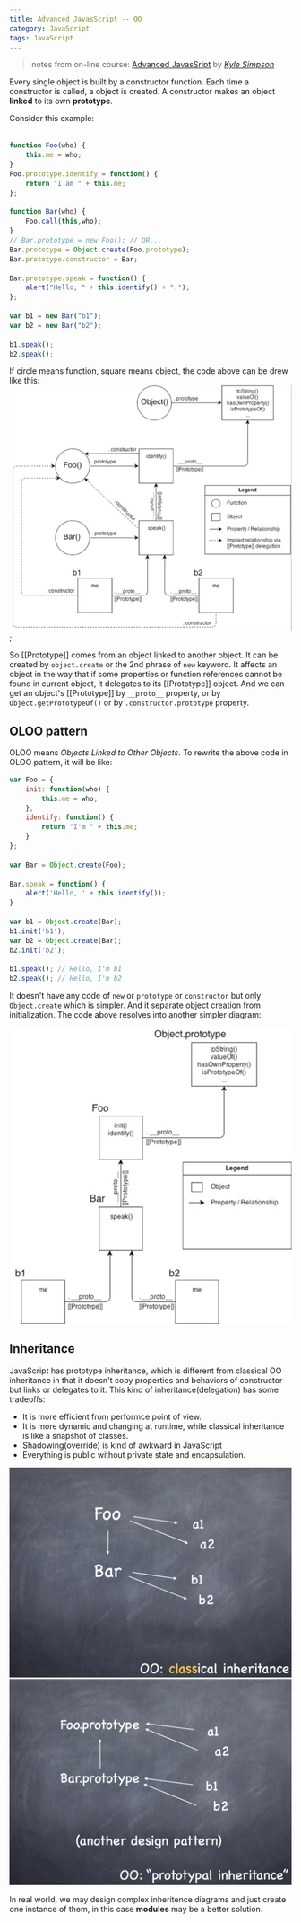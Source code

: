 ```yaml
---
title: Advanced JavasScript -- OO
category: JavaScript
tags: JavaScript
---
```


> notes from on-line course: [Advanced JavasSript](https://app.pluralsight.com/library/courses/advanced-javascript/table-of-contents) by [*Kyle Simpson*](http://blog.getify.com/)

Every single object is built by a constructor function. Each time a constructor is called, a object is created. A constructor makes an object **linked** to its own **prototype**.

Consider this example:

```javascript

function Foo(who) {
    this.me = who;
}
Foo.prototype.identify = function() {
    return "I am " + this.me;
};

function Bar(who) {
    Foo.call(this,who);
}
// Bar.prototype = new Foo(); // OR...
Bar.prototype = Object.create(Foo.prototype);
Bar.prototype.constructor = Bar;

Bar.prototype.speak = function() {
    alert("Hello, " + this.identify() + ".");
};

var b1 = new Bar("b1");
var b2 = new Bar("b2");

b1.speak();
b2.speak();
```

If circle means function, square means object, the code above can be drew like this:
![code in picture](/images/code-in-picture.png);

So [[Prototype]] comes from an object linked to another object. It can be created by `object.create` or the 2nd phrase of `new` keyword. It affects an object in the way that if some properties or function references cannot be found in current object, it delegates to its [[Prototype]] object. And we can get an object's [[Prototype]] by `__proto__` property, or by `Object.getPrototypeOf()` or by `.constructor.prototype` property.


## OLOO pattern

OLOO means *Objects Linked to Other Objects*. To rewrite the above code in OLOO pattern, it will be like:

```javascript
var Foo = {
    init: function(who) {
        this.me = who;
    },
    identify: function() {
        return "I'm " + this.me;
    }
};

var Bar = Object.create(Foo);

Bar.speak = function() {
    alert('Hello, ' + this.identify());
}

var b1 = Object.create(Bar);
b1.init('b1');
var b2 = Object.create(Bar);
b2.init('b2');

b1.speak(); // Hello, I'm b1
b2.speak(); // Hello, I'm b2
```

It doesn't have any code of `new` or `prototype` or `constructor` but only `Object.create`  which is simpler. And it separate object creation from initialization. The code above resolves into another simpler diagram:

![code-in-oloo-picture](/images/code-in-oloo-picture.png)


## Inheritance

JavaScript has prototype inheritance, which is different from classical OO inheritance in that it doesn't copy properties and behaviors of constructor but links or delegates to it. This kind of inheritance(delegation) has some tradeoffs:

- It is more efficient from performce point of view.
- It is more dynamic and changing at runtime, while classical inheritance is like a snapshot of classes.
- Shadowing(override) is kind of awkward in JavaScript
- Everything is public without private state and encapsulation.

![classical inheritance](/images/classical-inheritance.png)
![prototype inheritance](/images/prototype-inheritance.png)

In real world, we may design complex inheritence diagrams and just create one instance of them, in this case **modules** may be a better solution.








